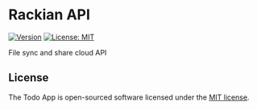 # Rackian API

[![Version](https://img.shields.io/badge/version-1.0.0-orange.svg)](https://github.com/ivandelabeldad/todo)
[![License: MIT](https://img.shields.io/badge/License-MIT-yellow.svg)](https://opensource.org/licenses/MIT)

File sync and share cloud API

## License

The Todo App is open-sourced software licensed under
the [MIT license](https://github.com/ivandelabeldad/todo/blob/master/LICENSE).

